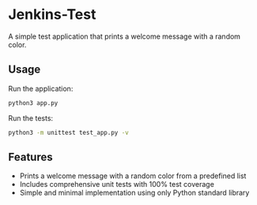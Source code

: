 # Jenkins-Test

A simple test application that prints a welcome message with a random color.

## Usage

Run the application:
```bash
python3 app.py
```

Run the tests:
```bash
python3 -m unittest test_app.py -v
```

## Features

- Prints a welcome message with a random color from a predefined list
- Includes comprehensive unit tests with 100% test coverage
- Simple and minimal implementation using only Python standard library